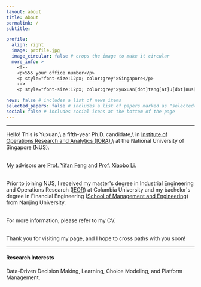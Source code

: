 ```yaml
---
layout: about
title: About
permalink: /
subtitle: 

profile:
  align: right
  image: profile.jpg
  image_circular: false # crops the image to make it circular
  more_info: >
    <!--
    <p>555 your office number</p>
    <p style="font-size:12px; color:grey">Singapore</p>
    -->
    <p style="font-size:12px; color:grey">yuxuan[dot]tang[at]u[dot]nus[dot]edu</p>

news: false # includes a list of news items
selected_papers: false # includes a list of papers marked as "selected={true}"
social: false # includes social icons at the bottom of the page
---
```


---

Hello! This is Yuxuan,\\
a fifth-year Ph.D. candidate,\\
in [Institute of Operations Research and Analytics (IORA)](https://iora.nus.edu.sg/),\\
at the National University of Singapore (NUS). 
<br/>
<br/>

My advisors are [Prof. Yifan Feng](https://sites.google.com/view/yifanfeng/?pli=1&authuser=1) and [Prof. Xiaobo Li](https://sites.google.com/site/lixiaobohome/home?authuser=1). 
<br/>
<br/>

Prior to joining NUS, I received my master's degree in Industrial Engineering and Operations Research ([IEOR](https://ieor.columbia.edu/)) at Columbia University and my bachelor's degree in Financial Engineering ([School of Management and Engineering](https://sme.nju.edu.cn/main.htm)) from Nanjing University. 
<br/>
<br/>

For more information, please refer to my CV. 
<br/>
<br/>


Thank you for visiting my page, and I hope to cross paths with you soon!
<br/>

---

#### Research Interests

Data-Driven Decision Making, Learning, Choice Modeling, and Platform Management.


<script type='text/javascript' id='clustrmaps' src='//cdn.clustrmaps.com/map_v2.js?cl=ffffff&w=300&t=tt&d=ZjZdVSfDk4Pewin3AFx3d4DA2jsBr9ozYvcJ0_yHSQo&co=2d78ad&cmo=3acc3a&cmn=ff5353&ct=ffffff'></script>


<!--

Put your address / P.O. box / other info right below your picture. You can also disable any of these elements by editing `profile` property of the YAML header of your `_pages/about.md`. Edit `_bibliography/papers.bib` and Jekyll will render your [publications page](/al-folio/publications/) automatically.

Link to your social media connections, too. This theme is set up to use [Font Awesome icons](https://fontawesome.com/) and [Academicons](https://jpswalsh.github.io/academicons/), like the ones below. Add your Facebook, Twitter, LinkedIn, Google Scholar, or just disable all of them.

-->
